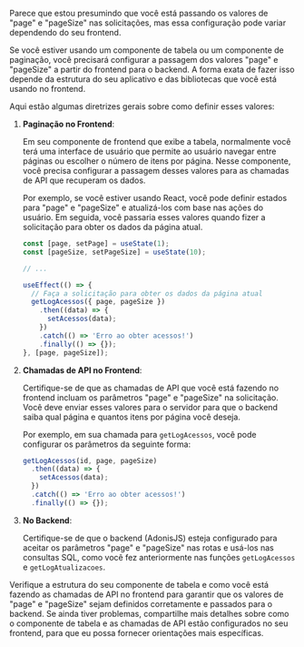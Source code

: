 Parece que estou presumindo que você está passando os valores de "page" e "pageSize" nas solicitações, mas essa configuração pode variar dependendo do seu frontend.

Se você estiver usando um componente de tabela ou um componente de paginação, você precisará configurar a passagem dos valores "page" e "pageSize" a partir do frontend para o backend. A forma exata de fazer isso depende da estrutura do seu aplicativo e das bibliotecas que você está usando no frontend.

Aqui estão algumas diretrizes gerais sobre como definir esses valores:

1. **Paginação no Frontend**:

   Em seu componente de frontend que exibe a tabela, normalmente você terá uma interface de usuário que permite ao usuário navegar entre páginas ou escolher o número de itens por página. Nesse componente, você precisa configurar a passagem desses valores para as chamadas de API que recuperam os dados.

   Por exemplo, se você estiver usando React, você pode definir estados para "page" e "pageSize" e atualizá-los com base nas ações do usuário. Em seguida, você passaria esses valores quando fizer a solicitação para obter os dados da página atual.

   ```javascript
   const [page, setPage] = useState(1);
   const [pageSize, setPageSize] = useState(10);

   // ...

   useEffect(() => {
     // Faça a solicitação para obter os dados da página atual
     getLogAcessos({ page, pageSize })
       .then((data) => {
         setAcessos(data);
       })
       .catch(() => 'Erro ao obter acessos!')
       .finally(() => {});
   }, [page, pageSize]);
   ```

2. **Chamadas de API no Frontend**:

   Certifique-se de que as chamadas de API que você está fazendo no frontend incluam os parâmetros "page" e "pageSize" na solicitação. Você deve enviar esses valores para o servidor para que o backend saiba qual página e quantos itens por página você deseja.

   Por exemplo, em sua chamada para `getLogAcessos`, você pode configurar os parâmetros da seguinte forma:

   ```javascript
   getLogAcessos(id, page, pageSize)
     .then((data) => {
       setAcessos(data);
     })
     .catch(() => 'Erro ao obter acessos!')
     .finally(() => {});
   ```

3. **No Backend**:

   Certifique-se de que o backend (AdonisJS) esteja configurado para aceitar os parâmetros "page" e "pageSize" nas rotas e usá-los nas consultas SQL, como você fez anteriormente nas funções `getLogAcessos` e `getLogAtualizacoes`.

Verifique a estrutura do seu componente de tabela e como você está fazendo as chamadas de API no frontend para garantir que os valores de "page" e "pageSize" sejam definidos corretamente e passados para o backend. Se ainda tiver problemas, compartilhe mais detalhes sobre como o componente de tabela e as chamadas de API estão configurados no seu frontend, para que eu possa fornecer orientações mais específicas.